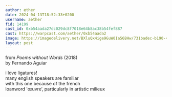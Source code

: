 ```yaml
---
author: æther
date: 2024-04-13T18:52:33+0200
username: aether
fid: 14199
cast_id: 0xb54aada27dc029dc8f7018e64b8ac38b54fef887
cast: https://warpcast.com/aether/0xb54aada2
image: https://imagedelivery.net/BXluQx4ige9GuW0Ia56BHw/731badec-b190-4f19-061e-2154058cd400/original
layout: post
---
```

from *Poems without Words* (2018)  
by Fernando Aguiar  
  
i love ligatures!   
many english speakers are familiar  
with this one because of the french   
loanword 'œuvre‘, particularly in artistic milieux  

<img src='https://imagedelivery.net/BXluQx4ige9GuW0Ia56BHw/731badec-b190-4f19-061e-2154058cd400/original' alt='' referrerpolicy='no-referrer'/>